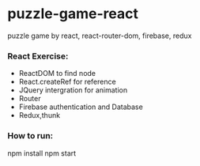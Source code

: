 # puzzle-game-react
puzzle game by react, react-router-dom, firebase, redux
### React Exercise:
* ReactDOM to find node
* React.createRef for reference
* JQuery intergration for animation
* Router
* Firebase authentication and Database
* Redux,thunk

### How to run:
npm install
npm start